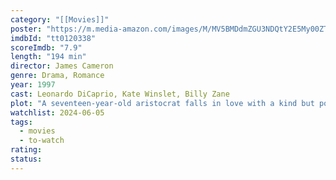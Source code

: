 ```yaml
---
category: "[[Movies]]"
poster: "https://m.media-amazon.com/images/M/MV5BMDdmZGU3NDQtY2E5My00ZTliLWIzOTUtMTY4ZGI1YjdiNjk3XkEyXkFqcGdeQXVyNTA4NzY1MzY@._V1_SX300.jpg"
imdbId: "tt0120338"
scoreImdb: "7.9"
length: "194 min"
director: James Cameron
genre: Drama, Romance
year: 1997
cast: Leonardo DiCaprio, Kate Winslet, Billy Zane
plot: "A seventeen-year-old aristocrat falls in love with a kind but poor artist aboard the luxurious, ill-fated R.M.S. Titanic."
watchlist: 2024-06-05
tags: 
  - movies
  - to-watch
rating:
status:
---
```

